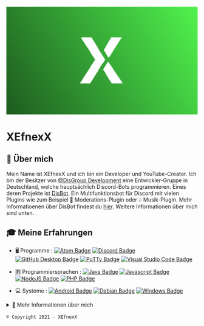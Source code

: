 ![XEfnexX Banner](https://github.com/XEfnexX/XEfnexX/blob/main/assets/XEfnexX's%20Server%20-%20Banner.jpg)

# XEfnexX

## 📜 Über mich
Mein Name ist XEfnexX und ich bin ein Developer und YouTube-Creator. Ich bin der Besitzer von <a href=https://github.com/DisGroup-Development>@DisGroup Development</a> eine Entwickler-Gruppe in Deutschland, welche hauptsächlich Discord-Bots programmieren. Eines deren Projekte ist <a href=https://github.com/DisGroup-Development/DisBot>DisBot</a>. Ein Multifunktionsbot für Discord mit vielen Plugins wie zum Beispiel 🔨 Moderations-Plugin oder 🎶 Musik-Plugin. Mehr Informatioenen über DisBot findest du <a href=http://disgroup.xefnexx.de/DisBot>hier</a>. Weitere Informationen über mich sind unten.

## 🎓 Meine Erfahrungen
- 🖥 Programme :  [![Atom Badge](https://img.shields.io/badge/-Atom-23272a?style=for-the-badge&labelColor=23272a&logo=atom&logoColor=60b57e)](https://atom.io)
                  [![Discord Badge](https://img.shields.io/badge/-Discord-23272a?style=for-the-badge&labelColor=23272a&logo=Discord&logoColor=5865F2)](https://discord.com)
                  [![GitHub Desktop Badge](https://img.shields.io/badge/-GitHub_Desktop-23272a?style=for-the-badge&labelColor=23272a&logo=github&logoColor=333)](https://desktop.github.com)
                  [![PuTTy Badge](https://img.shields.io/badge/-PuTTy-23272a?style=for-the-badge&labelColor=23272a&logo=windows&logoColor=CDAE70)](https://putty.org)
                  [![Visual Studio Code Badge](https://img.shields.io/badge/-Visual_Studio_Code-23272a?style=for-the-badge&labelColor=23272a&logo=visualstudiocode&logoColor=00a4ef)](https://code.visualstudio.com)

- 🈹 Programmiersprachen : [![Java Badge](https://img.shields.io/badge/-Java-23272a?style=for-the-badge&labelColor=23272a&logo=java&logoColor=f89820)](https://java.com)
                            [![Javascript Badge](https://img.shields.io/badge/-Javascript-23272a?style=for-the-badge&labelColor=23272a&logo=javascript&logoColor=F0DB4F)](https://js.org)
                            [![NodeJS Badge](https://img.shields.io/badge/-Nodejs-23272a?style=for-the-badge&labelColor=23272a&logo=node.js&logoColor=3C873A)](https://nodejs.org)
                            [![PHP Badge](https://img.shields.io/badge/-PHP-23272a?style=for-the-badge&labelColor=23272a&logo=php&logoColor=8993be)](https://php.net)

- 💻 Systeme  : [![Android Badge](https://img.shields.io/badge/-Android-23272a?style=for-the-badge&labelColor=23272a&logo=android&logoColor=32DE84)](https://android.com)
                [![Debian Badge](https://img.shields.io/badge/-Debian-23272a?style=for-the-badge&labelColor=23272a&logo=debian&logoColor=d70a53)](https://debian.org)
                [![Windows Badge](https://img.shields.io/badge/-Windows-23272a?style=for-the-badge&labelColor=23272a&logo=windows&logoColor=00a4ef)](https://microsoft.com/windows)

<details>
  
  <summary>
    🧾 Mehr Informationen über mich
  </summary>
  
  #### 📱 Social-Media
  [![Discord Badge](https://img.shields.io/badge/-XEfnexX-5865F2?style=for-the-badge&labelColor=5865F2&logo=discord&logoColor=white)](https://discord.com/users/552232329259778058)
  [![GitHub Badge](https://img.shields.io/badge/-GitHub-333?style=for-the-badge&labelColor=333&logo=github&logoColor=white)](https://github.com/XEfnexX)
  [![Instagram Badge](https://img.shields.io/badge/-@xefnexx-e84393?style=for-the-badge&labelColor=e84393&logo=instagram&logoColor=white)](https://instagram.com/XEfnexX)
  [![Stack Overflow Badge](https://img.shields.io/badge/-XEfnexX-f48024?style=for-the-badge&labelColor=f48024&logo=stackoverflow&logoColor=white)](https://stackoverflow.com/users/13786366/xefnexx)
  [![Twitch Badge](https://img.shields.io/badge/-XEfnexX-6441a5?style=for-the-badge&labelColor=6441a5&logo=twitch&logoColor=white)](https://twitch.tv/xefnexx)
  [![Twitter Badge](https://img.shields.io/badge/-@XEfnexX-1ca0f1?style=for-the-badge&labelColor=1ca0f1&logo=twitter&logoColor=white)](https://twitter.com/XEfnexX)
  [![YouTube Badge](https://img.shields.io/badge/-XEfnexX-e74c3c?style=for-the-badge&labelColor=e74c3c&logo=youtube&logoColor=white)](https://www.youtube.com/channel/UCC1pxttCg1js8RY5Ns961AQ)
  
  #### ⭐ Featured Projekte
  [![XEfnexX's Manager Card](https://github-readme-stats.vercel.app/api/pin/?username=XEfnexX&repo=XEfnexXs-Manager&theme=tokyonight&show_owner=true)](https://github.com/XEfnexX/XEfnexXs-Manager)

  #### 🧬 Meine Skills
  [![Most Used Language](https://github-readme-stats.vercel.app/api/top-langs/?username=XEfnexX&langs_count=8&theme=tokyonight)](#)
  
  #### 📊 GitHub Statistiken
  [![XEfnexX GitHub Stats](https://github-readme-stats.vercel.app/api?username=XEfnexX&show_icons=true&theme=tokyonight&hide_title=true)](#)
  
</details>

```© Copyright 2021 - XEfnexX```